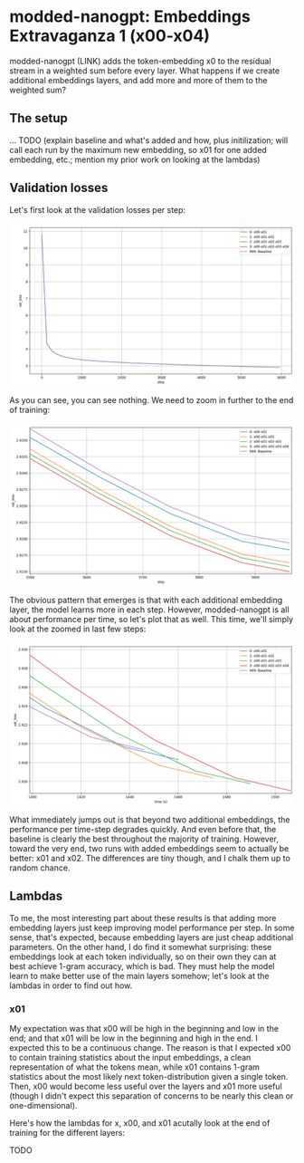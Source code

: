# modded-nanogpt: Embeddings Extravaganza 1 (x00-x04)

modded-nanogpt (LINK) adds the token-embedding x0 to the residual stream in a weighted sum before every layer. What happens if we create additional embeddings layers, and add more and more of them to the weighted sum?

## The setup

... TODO (explain baseline and what's added and how, plus initilization; will call each run by the maximum new embedding, so x01 for one added embedding, etc.; mention my prior work on looking at the lambdas)

## Validation losses

Let's first look at the validation losses per step:

![Validation losses over steps](images/val_loss-step.png)

As you can see, you can see nothing. We need to zoom in further to the end of training:

![Validation losses over steps 5500-6000](images/val_loss-step-5500-6000.png)

The obvious pattern that emerges is that with each additional embedding layer, the model learns more in each step. However, modded-nanogpt is all about performance per time, so let's plot that as well. This time, we'll simply look at the zoomed in last few steps:

![Validation losses over time, seconds 1400-1550](images/val_loss-time-1400-1550.png)

What immediately jumps out is that beyond two additional embeddings, the performance per time-step degrades quickly. And even before that, the baseline is clearly the best throughout the majority of training. However, toward the very end, two runs with added embeddings seem to actually be better: x01 and x02. The differences are tiny though, and I chalk them up to random chance.

## Lambdas

To me, the most interesting part about these results is that adding more embedding layers just keep improving model performance per step. In some sense, that's expected, because embedding layers are just cheap additional parameters. On the other hand, I do find it somewhat surprising: these embeddings look at each token individually, so on their own they can at best achieve 1-gram accuracy, which is bad. They must help the model learn to make better use of the main layers somehow; let's look at the lambdas in order to find out how.

### x01

My expectation was that x00 will be high in the beginning and low in the end; and that x01 will be low in the beginning and high in the end. I expected this to be a continuous change. The reason is that I expected x00 to contain training statistics about the input embeddings, a clean representation of what the tokens mean, while x01 contains 1-gram statistics about the most likely next token-distribution given a single token. Then, x00 would become less useful over the layers and x01 more useful (though I didn't expect this separation of concerns to be nearly this clean or one-dimensional).

Here's how the lambdas for x, x00, and x01 acutally look at the end of training for the different layers:

TODO

